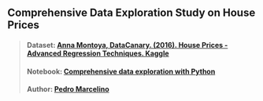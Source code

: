 ## Comprehensive Data Exploration Study on House Prices

> #### Dataset: [Anna Montoya, DataCanary. (2016). House Prices - Advanced Regression Techniques. Kaggle](https://kaggle.com/competitions/house-prices-advanced-regression-techniques)
> #### Notebook: [Comprehensive data exploration with Python](https://www.kaggle.com/code/pmarcelino/comprehensive-data-exploration-with-python) 
> #### Author: [Pedro Marcelino](https://www.kaggle.com/pmarcelino)
